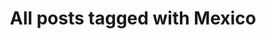 ---
layout: tag
title: "All posts tagged with Mexico"
permalink: /weblog/tags/mexico/
taxonomy: Mexico
---
